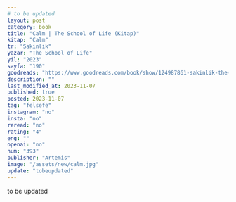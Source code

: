 ```yaml
---
# to be updated
layout: post
category: book
title: "Calm | The School of Life (Kitap)"
kitap: "Calm"
tr: "Sakinlik"
yazar: "The School of Life"
yil: "2023"
sayfa: "190"
goodreads: "https://www.goodreads.com/book/show/124987861-sakinlik-the-school-of-life-hayat-okulu--alain-de-botton-nc-l-nde-"
description: ""
last_modified_at: 2023-11-07
published: true
posted: 2023-11-07
tag: "felsefe"
instagram: "no"
insta: "no"
reread: "no"
rating: "4"
eng: ""
openai: "no"
num: "393"
publisher: "Artemis"
image: "/assets/new/calm.jpg"
update: "tobeupdated"
---
```


to be updated
